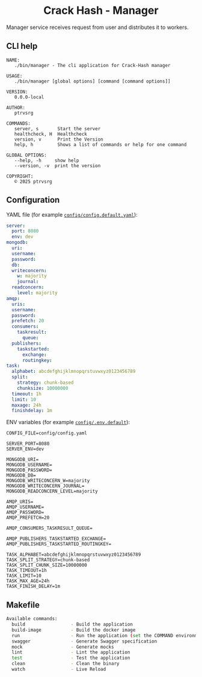 <h1 align="center">Crack Hash - Manager</h1>

Manager service receives request from user and distributes it to workers.

## CLI help

```
NAME:
   ./bin/manager - The cli application for Crack-Hash manager

USAGE:
   ./bin/manager [global options] [command [command options]]

VERSION:
   0.0.0-local

AUTHOR:
   ptrvsrg

COMMANDS:
   server, s       Start the server
   healthcheck, H  Healthcheck
   version, v      Print the Version
   help, h         Shows a list of commands or help for one command

GLOBAL OPTIONS:
   --help, -h     show help
   --version, -v  print the version

COPYRIGHT:
   © 2025 ptrvsrg
```

## Configuration

YAML file (for example [`config/config.default.yaml`](./config/config.default.yaml)):

```yaml
server:
  port: 8080
  env: dev
mongodb:
  uri:
  username:
  password:
  db:
  writeconcern:
    w: majority
    journal:
  readconcern:
    level: majority
amqp:
  uris:
  username:
  password:
  prefetch: 20
  consumers:
    taskresult:
      queue:
  publishers:
    taskstarted:
      exchange:
      routingkey:
task:
  alphabet: abcdefghijklmnopqrstuvwxyz0123456789
  split:
    strategy: chunk-based
    chunksize: 10000000
  timeout: 1h
  limit: 10
  maxage: 24h
  finishdelay: 1m
```

ENV variables (for example [`config/.env.default`](./config/.env.default)):

```dotenv
CONFIG_FILE=config/config.yaml

SERVER_PORT=8080
SERVER_ENV=dev

MONGODB_URI=
MONGODB_USERNAME=
MONGODB_PASSWORD=
MONGODB_DB=
MONGODB_WRITECONCERN_W=majority
MONGODB_WRITECONCERN_JOURNAL=
MONGODB_READCONCERN_LEVEL=majority

AMQP_URIS=
AMQP_USERNAME=
AMQP_PASSWORD=
AMQP_PREFETCH=20

AMQP_CONSUMERS_TASKRESULT_QUEUE=

AMQP_PUBLISHERS_TASKSTARTED_EXCHANGE=
AMQP_PUBLISHERS_TASKSTARTED_ROUTINGKEY=

TASK_ALPHABET=abcdefghijklmnopqrstuvwxyz0123456789
TASK_SPLIT_STRATEGY=chunk-based
TASK_SPLIT_CHUNK_SIZE=10000000
TASK_TIMEOUT=1h
TASK_LIMIT=10
TASK_MAX_AGE=24h
TASK_FINISH_DELAY=1m
```

## Makefile

```bash
Available commands:
  build                 - Build the application
  build-image           - Build the docker image
  run                   - Run the application (set the COMMAND environment variable to change the command, default is 'server')
  swagger               - Generate Swagger specification
  mock                  - Generate mocks
  lint                  - Lint the application
  test                  - Test the application
  clean                 - Clean the binary
  watch                 - Live Reload
```